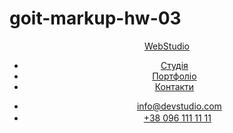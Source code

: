 # goit-markup-hw-03
<!DOCTYPE html>
<html lang="uk">
  <head>
    <meta charset="UTF-8" />
    <meta http-equiv="X-UA-Compatible" content="IE=edge" />
    <meta name="viewport" content="width=device-width, initial-scale=1.0" />
    <title>WebStudio</title>
    <link rel="preconnect" href="https://fonts.googleapis.com" />
    <link rel="preconnect" href="https://fonts.gstatic.com" crossorigin />
    <link
      href="https://fonts.googleapis.com/css2?family=Raleway:wght@700&family=Roboto:wght@400;500;700;900&display=swap"
      rel="stylesheet"
    />
    <link
      rel="stylesheet"
      href="https://cdnjs.cloudflare.com/ajax/libs/modern-normalize/1.0.0/modern-normalize.css"
    />
    <link rel="stylesheet" href="./css/styles.css" />
  </head>
  <body class="body">
    <header class="header">
      <div class="container header-container">
        <nav class="nav">
          <a href="./index.html" class="logo-title"
            >Web<span class="logo-head">Studio</span></a
          >
          <!-- Links to other pages or sections of the current page -->
          <ul class="nav-list">
            <li class="nav-link">
              <a class="nav-text current" href="./index.html">Студія</a>
            </li>
            <li class="nav-link">
              <a class="nav-text" href="./portfolio.html">Портфоліо</a>
            </li>
            <li class="nav-link"><a class="nav-text" href="">Контакти</a></li>
          </ul>
        </nav>
        <ul class="contacts">
          <li class="contacts-link">
            <a class="contacts-text" href="mailto:info@devstudio.com">
              <svg class="contacts-icon" width="16" height="12">
                <use href="./images/icons.svg#icon-envelope"></use>
                </svg>info@devstudio.com</a>
          </li>
          <li class="contacts-link">
            <a class="contacts-text" href="tel:+380961111111">
              <svg class="contacts-icon" width="10" height="16">
                <use href="./images/icons.svg#icon-smartphone"></use>
                </svg>+38 096 111 11 11</a>
          </li>
        </ul>
      </div>
      <!-- A link to an external resource will open in the current tab -->
    </header>